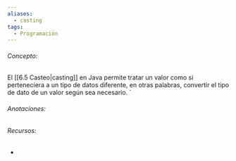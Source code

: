 ```yaml
---
aliases:
  - casting
tags:
  - Programación
---
```

###### Concepto:

El [[6.5 Casteo|casting]] en Java permite tratar un valor como si perteneciera a un tipo de datos diferente, en otras palabras, convertir el tipo de dato de un valor según sea necesario. `

###### Anotaciones:

> 

###### Recursos:

- []()